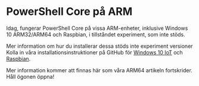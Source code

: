 # <a name="powershell-core-on-arm"></a>PowerShell Core på ARM

Idag, fungerar PowerShell Core på vissa ARM-enheter, inklusive Windows 10 ARM32/ARM64 och Raspbian, i tillståndet experiment, som inte stöds.

Mer information om hur du installerar dessa stöds inte experiment versioner Kolla in våra installationsinstruktioner på GitHub för [Windows 10 IoT](https://github.com/PowerShell/PowerShell/blob/master/docs/installation/windows.md#deploying-on-windows-iot) och [Raspbian](https://github.com/PowerShell/PowerShell/blob/master/docs/installation/linux.md#raspbian).

Mer information kommer att finnas här som våra ARM64 artikeln fortskrider.
Håll ögonen öppna!